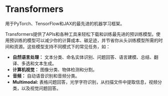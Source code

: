 Transformers
================
用于PyTorch、TensorFlow和JAX的最先进的机器学习框架。

Transformers提供了APIs和各种工具来轻松下载和训练最先进的预训练模型。使用预训练的模型可以减少你的计算成本、碳足迹，并节省你从头训练模型所需的时间和资源。这些模型支持不同模式下的常见任务，如：

- **自然语言处理：** 文本分类、命名实体识别、问题回答、语言建模、总结、翻译、多选和文本生成。
- **计算机视觉：** 图像分类、物体检测和分割。
- **音频：** 自动语音识别和音频分类。
- **Multimodal:** 表格问题回答，光学字符识别，从扫描文件中提取信息，视频分类，以及视觉问题回答。